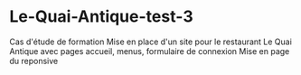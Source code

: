 # Le-Quai-Antique-test-3
Cas d'étude de formation
Mise en place d'un site pour le restaurant Le Quai Antique
avec pages accueil, menus, formulaire de connexion
Mise en page du reponsive

